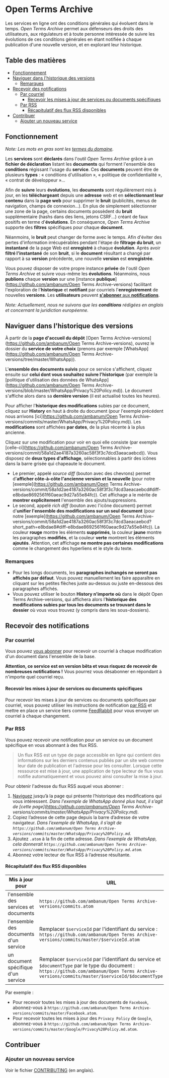 # Open Terms Archive

Les services en ligne ont des conditions générales qui évoluent dans le temps. _Open Terms Archive_ permet aux défenseurs des droits des utilisateurs, aux régulateurs et à toute personne intéressée de suivre les évolutions de ces conditions générales en étant notifiée à chaque publication d'une nouvelle version, et en explorant leur historique.

## Table des matières

* [Fonctionnement](#fonctionnement)
* [Naviguer dans l'historique des versions](#naviguer-dans-lhistorique-des-versions)
  * [Remarques](#remarques)
* [Recevoir des notifications](#recevoir-des-notifications)
  * [Par courriel](#par-courriel)
    * [Recevoir les mises à jour de services ou documents spécifiques](#recevoir-les-mises-%C3%A0-jour-de-services-ou-documents-sp%C3%A9cifiques)
  * [Par RSS](#par-rss)
    * [Récapitulatif des flux RSS disponibles](#r%C3%A9capitulatif-des-flux-rss-disponibles)
* [Contribuer](#contribuer)
  * [Ajouter un nouveau service](#ajouter-un-nouveau-service)

## Fonctionnement

_Note: Les mots en gras sont les [termes du domaine](https://fr.wikipedia.org/wiki/Conception_pilot%C3%A9e_par_le_domaine)._

Les **services** sont **déclarés** dans l'outil _Open Terms Archive_ grâce à un **fichier de déclaration** listant les **documents** qui forment l'ensemble des **conditions** régissant l'usage du **service**. Ces **documents** peuvent être de plusieurs **types** : « conditions d'utilisation », « politique de confidentialité », « contrat de développeur »…

Afin de **suivre** leurs **évolutions**, les **documents** sont régulièrement mis à jour, en les **téléchargeant** depuis une **adresse** web et en **sélectionnant leur contenu** dans la **page web** pour supprimer le **bruit** (publicités, menus de navigation, champs de connexion…). En plus de simplement sélectionner une zone de la page, certains documents possèdent du **bruit** supplémentaire (hashs dans des liens, jetons CSRF...) créant de faux positifs en terme d'**évolutions**. En conséquence, _Open Terms Archive_ supporte des **filtres** spécifiques pour chaque **document**.

Néanmoins, le **bruit** peut changer de forme avec le temps. Afin d'éviter des pertes d'information irrécupérables pendant l'étape de **filtrage du bruit**, un **instantané** de la page Web est **enregistré** à chaque **évolution**. Après avoir **filtré l'instantané** de son **bruit**, si le **document** résultant a changé par rapport à sa **version** précédente, une nouvelle **version** est **enregistrée**.

Vous pouvez disposer de votre propre instance **privée** de l'outil _Open Terms Archive_ et suivre vous-même les **évolutions**. Néanmoins, nous **publions** chaque **version** sur une [instance **publique**](https://github.com/ambanum/Open Terms Archive-versions) facilitant l'exploration de l'**historique** et **notifiant** par courriels l'**enregistrement** de nouvelles **versions**. Les **utilisateurs** peuvent [**s'abonner** aux **notifications**](#recevoir-des-notifications).

_Note: Actuellement, nous ne suivons que les **conditions** rédigées en anglais et concernant la juridiction européenne._


## Naviguer dans l'historique des versions

À partir de la **page d'accueil du dépôt** [Open Terms Archive-versions](https://github.com/ambanum/Open Terms Archive-versions), ouvrez le dossier du **service de votre choix** (prenons par exemple [WhatsApp](https://github.com/ambanum/Open Terms Archive-versions/tree/master/WhatsApp)).

L'**ensemble des documents suivis** pour ce service s'affichent, cliquez ensuite sur **celui dont vous souhaitez suivre l'historique** (par exemple la [politique d'utilisation des données de WhatsApp](https://github.com/ambanum/Open Terms Archive-versions/blob/master/WhatsApp/Privacy%20Policy.md)). Le document s'affiche alors dans sa **dernière version** (il est actualisé toutes les heures).

Pour afficher l'**historique des modifications** subies par ce document, cliquez sur **History** en haut à droite du document (pour l'exemple précédent nous arrivons [ici](https://github.com/ambanum/Open Terms Archive-versions/commits/master/WhatsApp/Privacy%20Policy.md)). Les **modifications** sont affichées **par dates**, de la plus récente à la plus ancienne.

Cliquez sur une modification pour voir en quoi elle consiste (par exemple [celle-ci](https://github.com/ambanum/Open Terms Archive-versions/commit/58a1d2ae4187a3260ac58f3f3c7dcd3aeacaebcd)). Vous disposez de **deux types d'affichage**, sélectionnables à partir des icônes dans la barre grisée qui chapeaute le document.

- Le premier, appelé *source diff* (bouton avec des chevrons) permet d'**afficher côte-à-côte l'ancienne version et la nouvelle** (pour notre [exemple](https://github.com/ambanum/Open Terms Archive-versions/commit/58a1d2ae4187a3260ac58f3f3c7dcd3aeacaebcd#diff-e8bdae8692561f60aeac9d27a55e84fc)). Cet affichage a le mérite de **montrer explicitement** l'ensemble des ajouts/suppressions.
- Le second, appelé *rich diff* (bouton avec l'icône document) permet d'**unifier l'ensemble des modifications sur un seul document** (pour notre [exemple](https://github.com/ambanum/Open Terms Archive-versions/commit/58a1d2ae4187a3260ac58f3f3c7dcd3aeacaebcd?short_path=e8bdae8#diff-e8bdae8692561f60aeac9d27a55e84fc)). La couleur **rouge** montre les éléments **supprimés**, la couleur **jaune** montre les paragraphes **modifiés**, et la couleur **verte** montrent les éléments **ajoutés**. Attention, cet affichage **ne montre pas certaines modifications** comme le changement des hyperliens et le style du texte.

### Remarques

- Pour les longs documents, les **paragraphes inchangés ne seront pas affichés par défaut**. Vous pouvez manuellement les faire apparaître en cliquant sur les petites flèches juste au-dessus ou juste en-dessous des paragraphes affichés.
- Vous pouvez utiliser le bouton **History n'importe où** dans le dépôt Open Terms Archive-versions, qui affichera alors l'**historique des modifications subies par tous les documents se trouvant dans le dossier** où vous vous trouvez (y compris dans les sous-dossiers).


## Recevoir des notifications

### Par courriel

Vous pouvez [vous abonner](https://59692a77.sibforms.com/serve/MUIEAKuTv3y67e27PkjAiw7UkHCn0qVrcD188cQb-ofHVBGpvdUWQ6EraZ5AIb6vJqz3L8LDvYhEzPb2SE6eGWP35zXrpwEFVJCpGuER9DKPBUrifKScpF_ENMqwE_OiOZ3FdCV2ra-TXQNxB2sTEL13Zj8HU7U0vbbeF7TnbFiW8gGbcOa5liqmMvw_rghnEB2htMQRCk6A3eyj) pour recevoir un courriel à chaque modification d'un document dans l'ensemble de la base.

**Attention, ce service est en version bêta et vous risquez de recevoir de nombreuses notifications !** Vous pourrez vous désabonner en répondant à n'importe quel courriel reçu.

#### Recevoir les mises à jour de services ou documents spécifiques

Pour recevoir les mises à jour de services ou documents spécifiques par courriel, vous pouvez utiliser les instructions de notification [par RSS](#par-rss) et mettre en place un service tiers comme [FeedRabbit](https://feedrabbit.com/) pour vous envoyer un courriel à chaque changement.

### Par RSS

Vous pouvez recevoir une notification pour un service ou un document spécifique en vous abonnant à des flux RSS.

> Un flux RSS est un type de page accessible en ligne qui contient des informations sur les derniers contenus publiés par un site web comme leur date de publication et l'adresse pour les consulter. Lorsque cette ressource est mise à jour, une application de type lecteur de flux vous notifie automatiquement et vous pouvez ainsi consulter la mise à jour.

Pour obtenir l'adresse du flux RSS auquel vous abonner :

1. [Naviguez](#naviguer-dans-lhistorique-des-versions) jusqu’à la page qui présente l’historique des modifications qui vous intéressent. _Dans l'exemple de WhatsApp donné plus haut, il s’agit de [cette page](https://github.com/ambanum/Open Terms Archive-versions/commits/master/WhatsApp/Privacy%20Policy.md)._
2. Copiez l’adresse de cette page depuis la barre d’adresse de votre navigateur. _Dans l’exemple de WhatsApp, il s’agit de `https://github.com/ambanum/Open Terms Archive-versions/commits/master/WhatsApp/Privacy%20Policy.md`._
3. Ajoutez `.atom` à la fin de cette adresse. _Dans l’exemple de WhatsApp, cela donnerait `https://github.com/ambanum/Open Terms Archive-versions/commits/master/WhatsApp/Privacy%20Policy.md.atom`._
4. Abonnez votre lecteur de flux RSS à l’adresse résultante.

#### Récapitulatif des flux RSS disponibles

| Mis à jour pour | URL |
|-----------------|-----|
| l'ensemble des services et documents | `https://github.com/ambanum/Open Terms Archive-versions/commits.atom` |
| l'ensemble des documents d'un service | Remplacer `$serviceId` par l'identifiant du service :<br>`https://github.com/ambanum/Open Terms Archive-versions/commits/master/$serviceId.atom` |
| un document spécifique d'un service | Remplacer `$serviceId` par l'identifiant du service et `$documentType` par le type du document :<br>`https://github.com/ambanum/Open Terms Archive-versions/commits/master/$serviceId/$documentType.md.atom` |

Par exemple :

- Pour recevoir toutes les mises à jour des documents de `Facebook`, abonnez-vous à `https://github.com/ambanum/Open Terms Archive-versions/commits/master/Facebook.atom`.
- Pour recevoir toutes les mises à jour des `Privacy Policy` de `Google`, abonnez-vous à `https://github.com/ambanum/Open Terms Archive-versions/commits/master/Google/Privacy%20Policy.md.atom`.


## Contribuer

### Ajouter un nouveau service

Voir le fichier [CONTRIBUTING](CONTRIBUTING.md) (en anglais).

